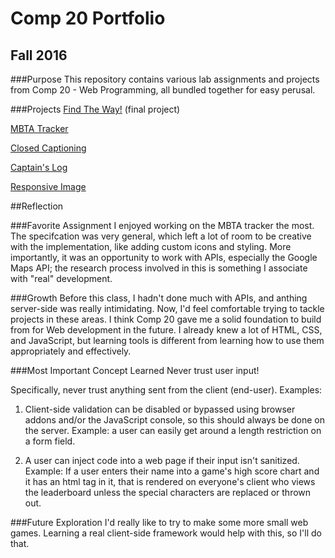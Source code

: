 # Comp 20 Portfolio
## Fall 2016

###Purpose
This repository contains various lab assignments and projects from Comp
20 - Web Programming, all bundled together for easy perusal.

###Projects
[Find The Way!](http://find-the-way.herokuapp.com/) (final project)

[MBTA Tracker](https://iguanotron.github.io/comp20-clucasfoley/mbta)

[Closed Captioning](https://iguanotron.github.io/comp20-clucasfoley/movie_annotation)

[Captain's Log](https://iguanotron.github.io/comp20-clucasfoley/captainslog)

[Responsive Image](https://iguanotron.github.io/comp20-clucasfoley/responsive)

##Reflection

###Favorite Assignment
I enjoyed working on the MBTA tracker the most. The specifcation was
very general, which left a lot of room to be creative with the
implementation, like adding custom icons and styling. More importantly,
it was an opportunity to work with APIs, especially the Google Maps API;
the research process involved in this is something I associate with
"real" development.

###Growth
Before this class, I hadn't done much with APIs, and anthing server-side
was really intimidating. Now, I'd feel comfortable trying to tackle
projects in these areas. I think Comp 20 gave me a solid foundation to
build from for Web development in the future. I already knew a lot of HTML,
CSS, and JavaScript, but learning tools is different from learning how to
use them appropriately and effectively.

###Most Important Concept Learned
Never trust user input!

Specifically, never trust anything sent from the client (end-user). Examples:

1. Client-side validation can be disabled or bypassed using browser addons
   and/or the JavaScript console, so this should always be done on the
   server. Example: a user can easily get around a length restriction on a
   form field.
   
2. A user can inject code into a web page if their input isn't sanitized.
   Example: If a user enters their name into a game's high score chart and it
   has an html tag in it, that is rendered on everyone's client who views the
   leaderboard unless the special characters are replaced or thrown out.

###Future Exploration
I'd really like to try to make some more small web games. Learning a real
client-side framework would help with this, so I'll do that.

